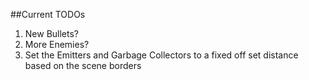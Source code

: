 ##Current TODOs

1. New Bullets?
2. More Enemies?
3. Set the Emitters and Garbage Collectors to a fixed off set distance based on the scene borders